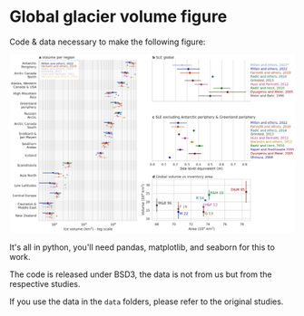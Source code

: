 # Global glacier volume figure

Code & data necessary to make the following figure:

![img](plot_global_and_reg_log_alpha.png)

It's all in python, you'll need pandas, matplotlib, and seaborn for this to work.

The code is released under BSD3, the data is not from us but from the respective studies. 

If you use the data in the `data` folders, please refer to the original studies.
